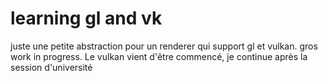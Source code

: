 # learning gl and vk
juste une petite abstraction pour un renderer qui support gl et vulkan.
gros work in progress. Le vulkan vient d'être commencé, je continue après la session d'université
